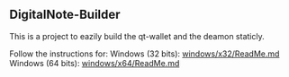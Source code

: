 ## DigitalNote-Builder

This is a project to eazily build the qt-wallet and the deamon staticly.

Follow the instructions for:
Windows (32 bits): [windows/x32/ReadMe.md](windows/x32/ReadMe.md)
Windows (64 bits): [windows/x64/ReadMe.md](windows/x64/ReadMe.md)
